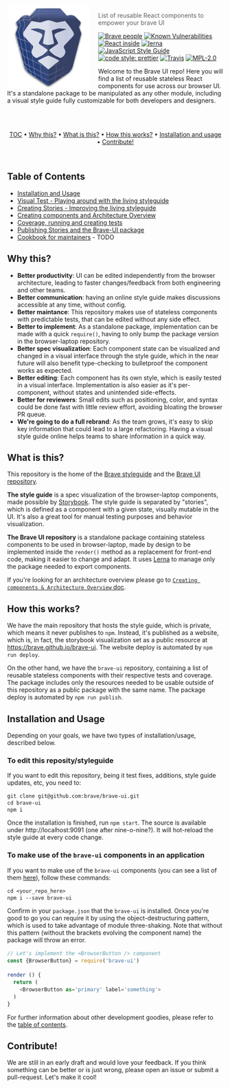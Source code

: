 <img src="logo-dev.png" align="left" width="192px" height="192px"/>
<img align="left" width="0" height="192px" hspace="10"/>

> List of reusable React components to empower your brave UI

[![Brave people](https://img.shields.io/badge/brave-people-orange.svg)](https://brave.com) [![Known Vulnerabilities](https://snyk.io/test/github/brave/brave-ui/badge.svg)](https://snyk.io/test/github/brave/brave-ui) [![React inside](https://img.shields.io/badge/react-inside-blue.svg)](https://github.com/facebook/react) [![lerna](https://img.shields.io/badge/maintained%20with-lerna-cc00ff.svg)](https://lernajs.io/) [![JavaScript Style Guide](https://img.shields.io/badge/code_style-standard-brightgreen.svg)](https://standardjs.com)
 [![code style: prettier](https://img.shields.io/badge/code_style-prettier-ff69b4.svg)](https://github.com/prettier/prettier)
 [![Travis](https://img.shields.io/travis/brave/brave-ui.svg)](http://github.com/brave/brave-ui)
[![MPL-2.0](https://img.shields.io/badge/mpl-2.0-green.svg)](https://www.mozilla.org/en-US/MPL/2.0/)

Welcome to the Brave UI repo! Here you will find a list of reusable stateless React components for use across our browser UI. It's a standalone package to be manipulated as any other module, including a visual style guide fully customizable for both developers and designers.

<br>
<br>
<p align="center">
<a href="#table-of-contents">TOC</a> • <a href="#why-this">Why this?</a> • <a href="#what-is-this">What is this?</a> • <a href="#how-this-works">How this works?</a> • <a href="#installation-and-usage">Installation and usage</a> • <a href="#contribute">Contribute!</a>
</p>
<br>

## Table of Contents

* [Installation and Usage](#installation-and-usage)
* [Visual Test - Playing around with the living styleguide](https://github.com/brave/brave-ui/blob/master/docs/manual-tests.md)
* [Creating Stories - Improving the living styleguide](https://github.com/brave/brave-ui/blob/master/docs/stories.md)
* [Creating components and Architecture Overview](https://github.com/brave/brave-ui/blob/master/docs/components.md)
* [Coverage, running and creating tests](https://github.com/brave/brave-ui/blob/master/docs/tests.md)
* [Publishing Stories and the Brave-UI package](https://github.com/brave/brave-ui/blob/master/docs/publishing.md)
* [Cookbook for maintainers](#) - TODO


## Why this? 

* __Better productivity__: UI can be edited independently from the browser architecture, leading to faster changes/feedback from both engineering and other teams.
* __Better communication__: having an online style guide makes discussions accessible at any time, without config.
* __Better maintance__: This repository makes use of stateless components with predictable tests, that can be edited without any side effect.
* __Better to implement__: As a standalone package, implementation can be made with a quick `require()`, having to only bump the package version in the browser-laptop repository.
* __Better spec visualization__: Each component state can be visualized and changed in a visual interface through the style guide, which in the near future will also benefit type-checking to bulletproof the component works as expected.
* __Better editing__: Each component has its own style, which is easily tested in a visual interface. Implementation is also easier as it's per-component, without states and unintended side-effects.
* __Better for reviewers__: Small edits such as positioning, color, and syntax could be done fast with little review effort, avoiding bloating the browser PR queue.
* __We're going to do a full rebrand__: As the team grows, it's easy to skip key information that could lead to a large refactoring. Having a visual style guide online helps teams to share information in a quick way.


## What is this?

This repository is the home of the [Brave styleguide](https://brave.github.io/brave-ui) and the [Brave UI repository](https://npmjs.org/package/brave-ui).

**The style guide** is a spec visualization of the browser-laptop components, made possible by [Storybook](https://github.com/storybooks/storybook). The style guide is separated by "stories", which is defined as a component with a given state, visually mutable in the UI. It's also a great tool for manual testing purposes and behavior visualization.

**The Brave UI repository** is a standalone package containing stateless components to be used in browser-laptop, made by design to be implemented inside the `render()` method as a replacement for front-end code, making it easier to change and adapt. It uses [Lerna](https://github.com/lerna/lerna) to manage only the package needed to export components.

If you're looking for an architecture overview please go to [`Creating components & Architecture Overview` doc](https://github.com/brave/brave-ui/blob/master/docs/components.md).


## How this works?

We have the main repository that hosts the style guide, which is private, which means it never publishes to `npm`. Instead, it's published as a website, which is, in fact, the storybook visualization set as a public resource at https://brave.github.io/brave-ui. The website deploy is automated by `npm run deploy`.

On the other hand, we have the `brave-ui` repository, containing a list of reusable stateless components with their respective tests and coverage. The package includes only the resources needed to be usable outside of this repository as a public package with the same name. The package deploy is automated by `npm run publish`.


## Installation and Usage

Depending on your goals, we have two types of installation/usage, described below.


### To edit this reposity/styleguide

If you want to edit this repository, being it test fixes, additions, style guide updates, etc, you need to:

```
git clone git@github.com:brave/brave-ui.git
cd brave-ui
npm i
```

Once the installation is finished, run `npm start`. The source is available under http://localhost:9091 (one after nine-o-nine?). It will hot-reload the style guide at every code change.

### To make use of the `brave-ui` components in an application

If you want to make use of the `brave-ui` components (you can see a list of them [here](https://brave.github.io/brave-ui)), follow these commands:

```
cd <your_repo_here>
npm i --save brave-ui
```

Confirm in your `package.json` that the `brave-ui` is installed. Once you're good to go you can require it by using the object-destructuring pattern, which is used to take advantage of module three-shaking. Note that without this pattern (without the brackets evolving the component name) the package will throw an error.

```js
// Let's implement the <BrowserButton /> component
const {BrowserButton} = require('brave-ui')

render () {
  return (
    <BrowserButton as='primary' label='something'>
  )
}
```

For further information about other development goodies, please refer to the [table of contents](#table-of-contents).


## Contribute!

We are still in an early draft and would love your feedback. If you think something can be better or is just wrong, please open an issue or submit a pull-request. Let's make it cool!

